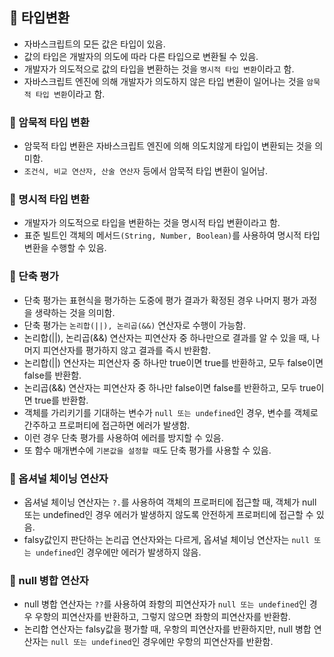 ## 📌 타입변환
- 자바스크립트의 모든 값은 타입이 있음.
- 값의 타입은 개발자의 의도에 따라 다른 타입으로 변환될 수 있음.
- 개발자가 의도적으로 값의 타입을 변환하는 것을 `명시적 타입 변환`이라고 함.
- 자바스크립트 엔진에 의해 개발자가 의도하지 않은 타입 변환이 일어나는 것을 `암묵적 타입 변환`이라고 함.

### 📌 암묵적 타입 변환
- 암묵적 타입 변환은 자바스크립트 엔진에 의해 의도치않게 타입이 변환되는 것을 의미함.
- `조건식, 비교 연산자, 산술 연산자` 등에서 암묵적 타입 변환이 일어남.

### 📌 명시적 타입 변환
- 개발자가 의도적으로 타입을 변환하는 것을 명시적 타입 변환이라고 함.
- 표준 빌트인 객체의 메서드`(String, Number, Boolean)`를 사용하여 명시적 타입 변환을 수행할 수 있음.

### 📌 단축 평가
- 단축 평가는 표현식을 평가하는 도중에 평가 결과가 확정된 경우 나머지 평가 과정을 생략하는 것을 의미함.
- 단축 평가는 `논리합(||), 논리곱(&&)` 연산자로 수행이 가능함. 
- 논리합(||), 논리곱(&&) 연산자는 피연산자 중 하나만으로 결과를 알 수 있을 때, 나머지 피연산자를 평가하지 않고 결과를 즉시 반환함.
- 논리합(||) 연산자는 피연산자 중 하나만 true이면 true를 반환하고, 모두 false이면 false를 반환함.
- 논리곱(&&) 연산자는 피연산자 중 하나만 false이면 false를 반환하고, 모두 true이면 true를 반환함.
- 객체를 가리키기를 기대하는 변수가 `null 또는 undefined`인 경우, 변수를 객체로 간주하고 프로퍼티에 접근하면 에러가 발생함.
- 이런 경우 단축 평가를 사용하여 에러를 방지할 수 있음.
- 또 함수 매개변수에 `기본값을 설정할 때`도 단축 평가를 사용할 수 있음.

### 📌 옵셔널 체이닝 연산자
- 옵셔널 체이닝 연산자는 `?.`를 사용하여 객체의 프로퍼티에 접근할 때, 객체가 null 또는 undefined인 경우 에러가 발생하지 않도록 안전하게 프로퍼티에 접근할 수 있음.
- falsy값인지 판단하는 논리곱 연산자와는 다르게, 옵셔널 체이닝 연산자는 `null 또는 undefined`인 경우에만 에러가 발생하지 않음.

### 📌 null 병합 연산자
- null 병합 연산자는 `??`를 사용하여 좌항의 피연산자가 `null 또는 undefined`인 경우 우항의 피연산자를 반환하고, 그렇지 않으면 좌항의 피연산자를 반환함.
- 논리합 연산자는 falsy값을 평가할 때, 우항의 피연산자를 반환하지만, null 병합 연산자는 `null 또는 undefined`인 경우에만 우항의 피연산자를 반환함.